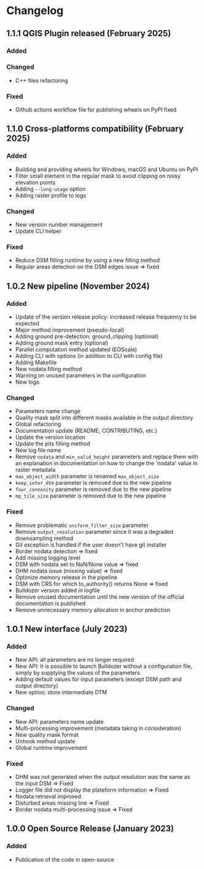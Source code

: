 # Changelog

## 1.1.1 QGIS Plugin released (February 2025)

### Added

### Changed
- C++ files refactoring

### Fixed
- Github actions workflow file for publishing wheels on PyPI fixed

## 1.1.0 Cross-platforms compatibility (February 2025)

### Added
- Building and providing wheels for Windows, macOS and Ubuntu on PyPI
- Filter small element in the regular mask to avoid clipping on noisy elevation points
- Adding `--long-usage` option 
- Adding raster profile to logs

### Changed
- New version number management
- Update CLI helper

### Fixed
- Reduce DSM filling runtime by using a new filling method
- Regular areas detection on the DSM edges issue => fixed

## 1.0.2 New pipeline (November 2024)

### Added
- Update of the version release policy: increased release frequency to be expected
- Major method improvement (pseudo-local)
- Adding ground pre-detection: ground_clipping (optional)
- Adding ground mask entry (optional)
- Parallel computation method updated (EOScale)
- Adding CLI with options (in addition to CLI with config file)
- Adding Makefile
- New nodata filling method
- Warning on unused parameters in the configuration
- New logo

### Changed
- Parameters name change
- Quality mask split into different masks available in the output directory
- Global refactoring
- Documentation update (README, CONTRIBUTING, etc.)
- Update the version location
- Update the pits filling method
- New log file name
- Remove `nodata` and `min_valid_height` parameters and replace them with an explanation in documentation on how to change the 'nodata' value in raster metadata 
- `max_object_width` parameter is renamed `max_object_size`
- `keep_inter_dtm` parameter is removed due to the new pipeline
- `four_connexity` parameter is removed due to the new pipeline
- `mp_tile_size` parameter is removed due to the new pipeline

### Fixed
- Remove problematic `uniform_filter_size` parameter
- Remove `output_resolution` parameter since it was a degraded downsampling method
- Git exception is handled if the user doesn't have git installer
- Border nodata detection => fixed
- Add missing logging level
- DSM with nodata set to NaN/None value => fixed
- DHM nodata issue (missing value) => fixed
- Optimize memory release in the pipeline
- DSM with CRS for which to_authority() returns None => fixed
- Bulldozer version added in logfile
- Remove unused documentation until the new version of the official documentation is published
- Remove unnecessary memory allocation in anchor prediction


## 1.0.1 New interface (July 2023)

### Added
- New API: all parameters are no longer required
- New API: It is possible to launch Bulldozer without a configuration file, simply by supplying the values of the parameters
- Adding default values for input parameters (except DSM path and output directory)
- New option: store intermediate DTM

### Changed
- New API: parameters name update
- Multi-processing improvement (metadata taking in consideration)
- New quality mask format
- Unhook method update
- Global runtime improvement

### Fixed
- DHM was not generated when the output resolution was the same as the input DSM => Fixed
- Logger file did not display the plateform information => Fixed
- Nodata retrieval improved
- Disturbed areas missing line => Fixed
- Border nodata multi-processing issue => Fixed


## 1.0.0 Open Source Release (January 2023)

### Added
- Publication of the code in open-source
